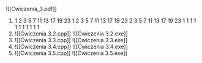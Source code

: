 ![[Cwiczenia_3.pdf]]

1. 
      1  2  3  5  7 11 13 17 19 23
      1  2  3  5  7 11 13 17 19 23
      2  3  5  7 11 13 17 19 23  1
      1  1  1  1  1  1  1  1  1  1
2. 
   ![[Ćwiczenia 3.2.cpp]]
   ![[Ćwiczenia 3.2.exe]]
3. 
    ![[Ćwiczenia 3.3.cpp]]
    ![[Ćwiczenia 3.3.exe]]
4. 
   ![[Ćwiczenia 3.4.cpp]]
   ![[Ćwiczenia 3.4.exe]]
5. 
   ![[Ćwiczenia 3.5.cpp]]
   ![[Ćwiczenia 3.5.exe]]
